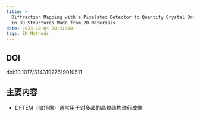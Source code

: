 ```yaml
---
title: >-
  Diffraction Mapping with a Pixelated Detector to Quantify Crystal Orientation
  in 3D Structures Made from 2D Materials
date: 2023-10-04 20:31:00
tags: EM Methods
---
```


## DOI

doi:10.1017/S1431927619010511

## 主要内容

- DFTEM（暗场像）通常用于对多晶的晶粒结构进行成像

